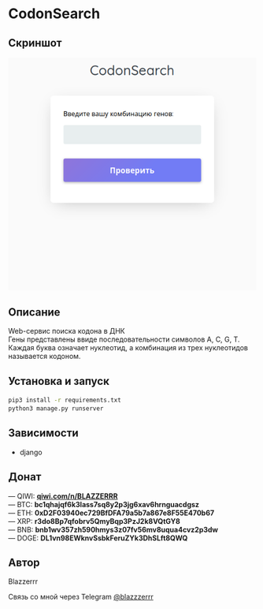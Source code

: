 # CodonSearch

## Скриншот
![Screenshot](https://github.com/Blazzerrr/CodonSearch/blob/main/image.png)

## Описание
Web-сервис поиска кодона в ДНК</br>
Гены представлены ввиде последовательности символов A, C, G, T.</br>
Каждая буква означает нуклеотид, а комбинация из трех нуклеотидов называется кодоном.

## Установка и запуск
```bash
pip3 install -r requirements.txt
python3 manage.py runserver
```

## Зависимости
- django

## Донат
— QIWI: **[qiwi.com/n/BLAZZERRR](qiwi.com/n/BLAZZERRR)**</br>
— BTC: **bc1qhajqf6k3lass7sq8y2p3jg6xav6hrnguacdgsz**</br>
— ETH: **0xD2F03940ec729BfDFA79a5b7a867e8F55E470b67**</br>
— XRP: **r3do8Bp7qfobrv5QmyBqp3PzJ2k8VQtGY8**</br>
— BNB: **bnb1wv357zh590hmys3z07fv56mv8uqua4cvz2p3dw**</br>
— DOGE: **DL1vn98EWknvSsbkFeruZYk3DhSLft8QWQ**

## Автор
Blazzerrr

Связь со мной через Telegram
[@blazzzerrr](https://t.me/blazzzerrr) 
